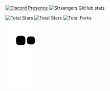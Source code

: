 [![Discord Presence](https://lanyard.cnrad.dev/api/1088862120990490684)](https://discord.com/users/1088862120990490684) 
![Strxangers GitHub stats](https://github-readme-stats.vercel.app/api?username=stillasleep&theme=dark&show_icons=true)

<p align="topleft">
<img src="https://komarev.com/ghpvc/?username=stillasleep&label=Total%20Views&color=b700bf&style=flat" alt="Total Stars" />
<img src="https://img.shields.io/badge/dynamic/json?&label=Total%20Stars&color=ff0000&style=flat&style=for-the-badge&query=%24.stars&url=https://api.github-star-counter.workers.dev/user/stillasleep" alt="Total Stars" ></a>
<img src="https://img.shields.io/badge/dynamic/json?&label=Total%20Forks&color=ff7700&style=flat&style=for-the-badge&query=%24.forks&url=https://api.github-star-counter.workers.dev/user/stillasleep" alt="Total Forks"></a> </p>

<img align="center" src="https://github.com/rafaballerini/rafaballerini/blob/output/github-contribution-grid-snake.svg" alt="Snook hehe"/>
